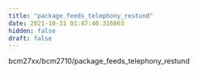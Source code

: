 ```yaml
---
title: "package_feeds_telephony_restund"
date: 2021-10-31 01:47:40.316863
hidden: false
draft: false
---
```


bcm27xx/bcm2710/package_feeds_telephony_restund

